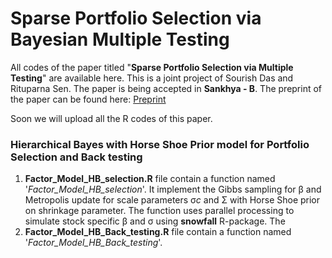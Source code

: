 # Sparse Portfolio Selection via Bayesian Multiple Testing

All codes of the paper titled "<b>Sparse Portfolio Selection via Multiple Testing</b>" are available here. This is a joint project of Sourish Das and Rituparna Sen. The paper is being accepted in <b>Sankhya - B</b>. The preprint of the paper can be found here: <a href='https://arxiv.org/abs/1705.01407'>Preprint</a> 

Soon we will upload all the R codes of this paper.

### Hierarchical Bayes with Horse Shoe Prior model for Portfolio Selection and Back testing 
1) <b>Factor_Model_HB_selection.R</b> file contain a function named '<i>Factor_Model_HB_selection</i>'. It implement the Gibbs sampling for &beta; and Metropolis update for scale parameters &sigma;_c_ and &Sigma; with Horse Shoe prior on shrinkage parameter. The function uses parallel processing to simulate stock specific &beta; and &sigma; using <b>snowfall</b> R-package. The 
2) <b>Factor_Model_HB_Back_testing.R</b> file contain a function named '<i>Factor_Model_HB_Back_testing</i>'. 
